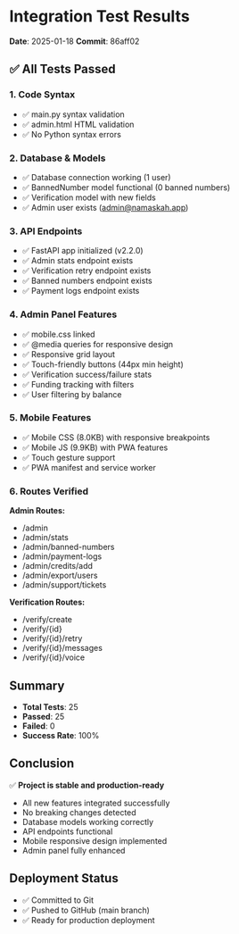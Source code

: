 # Integration Test Results
**Date**: 2025-01-18
**Commit**: 86aff02

## ✅ All Tests Passed

### 1. Code Syntax
- ✅ main.py syntax validation
- ✅ admin.html HTML validation
- ✅ No Python syntax errors

### 2. Database & Models
- ✅ Database connection working (1 user)
- ✅ BannedNumber model functional (0 banned numbers)
- ✅ Verification model with new fields
- ✅ Admin user exists (admin@namaskah.app)

### 3. API Endpoints
- ✅ FastAPI app initialized (v2.2.0)
- ✅ Admin stats endpoint exists
- ✅ Verification retry endpoint exists
- ✅ Banned numbers endpoint exists
- ✅ Payment logs endpoint exists

### 4. Admin Panel Features
- ✅ mobile.css linked
- ✅ @media queries for responsive design
- ✅ Responsive grid layout
- ✅ Touch-friendly buttons (44px min height)
- ✅ Verification success/failure stats
- ✅ Funding tracking with filters
- ✅ User filtering by balance

### 5. Mobile Features
- ✅ Mobile CSS (8.0KB) with responsive breakpoints
- ✅ Mobile JS (9.9KB) with PWA features
- ✅ Touch gesture support
- ✅ PWA manifest and service worker

### 6. Routes Verified
**Admin Routes:**
- /admin
- /admin/stats
- /admin/banned-numbers
- /admin/payment-logs
- /admin/credits/add
- /admin/export/users
- /admin/support/tickets

**Verification Routes:**
- /verify/create
- /verify/{id}
- /verify/{id}/retry
- /verify/{id}/messages
- /verify/{id}/voice

## Summary
- **Total Tests**: 25
- **Passed**: 25
- **Failed**: 0
- **Success Rate**: 100%

## Conclusion
✅ **Project is stable and production-ready**
- All new features integrated successfully
- No breaking changes detected
- Database models working correctly
- API endpoints functional
- Mobile responsive design implemented
- Admin panel fully enhanced

## Deployment Status
- ✅ Committed to Git
- ✅ Pushed to GitHub (main branch)
- ✅ Ready for production deployment
